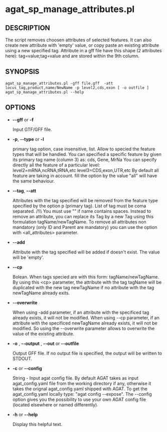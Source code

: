 # agat\_sp\_manage\_attributes.pl

## DESCRIPTION

The script removes choosen attributes of selected features. It can also create new
attribute with 'empty' value, or copy paste an existing attribute using a new specified tag.
Attribute in a gff file have this shape (2 attributes here): tag=value;tag=value and
are stored within the 9th column.

## SYNOPSIS

```
agat_sp_manage_attributes.pl -gff file.gff  -att locus_tag,product,name/NewName -p level2,cds,exon [ -o outfile ]
agat_sp_manage_attributes.pl --help
```

## OPTIONS

- **--gff** or **-f**

    Input GTF/GFF file.

- **-p**,  **--type** or  **-l**

    primary tag option, case insensitive, list. Allow to specied the feature types that will be handled.
    You can specified a specific feature by given its primary tag name (column 3) as: cds, Gene, MrNa
    You can specify directly all the feature of a particular level:
          level2=mRNA,ncRNA,tRNA,etc
          level3=CDS,exon,UTR,etc
    By default all feature are taking in account. fill the option by the value "all" will have the same behaviour.

- **--tag**, **--att**

    Attributes with the tag specified will be removed from the feature type specified by the option p (primary tag). List of tag must be coma separated.
    /!\\\\ You must use "" if name contains spaces.
    Instead to remove an attribute, you can replace its Tag by a new Tag using this formulation tagName/newTagName.
    To remove all attributes non mandatory (only ID and Parent are mandatory) you can use the option with &lt;all\_attributes> parameter.

- **--add**

    Attribute with the tag specified will be added if doesn't exist. The value will be 'empty'.

- **--cp**

    Bolean. When tags specied are with this form: tagName/newTagName.
    By using this &lt;cp> parameter, the attribute with the tag tagName will be duplicated
    with the new tag newTagName if no attribute with the tag newTagName already exits.

- **--overwrite**

    When using -add parameter, if an attribute with the specificed tag already exists, it will not be modified.
    When using --cp parameter, if an attribute with the specificed newTagName already exists, it will not be modified.
    So using the --overwrite parameter allows to overwrite the value of the existing attribute.

- **-o** , **--output** , **--out** or **--outfile**

    Output GFF file.  If no output file is specified, the output will be
    written to STDOUT.

- **-c** or **--config**

    String - Input agat config file. By default AGAT takes as input agat_config.yaml file from the working directory if any,
    otherwise it takes the orignal agat_config.yaml shipped with AGAT. To get the agat_config.yaml locally type: "agat config --expose".
    The --config option gives you the possibility to use your own AGAT config file (located elsewhere or named differently).

- **-h** or **--help**

    Display this helpful text.

